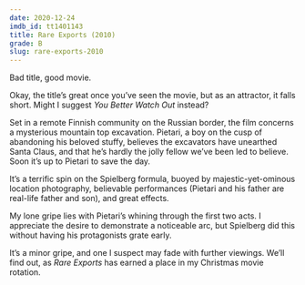 ```yaml
---
date: 2020-12-24
imdb_id: tt1401143
title: Rare Exports (2010)
grade: B
slug: rare-exports-2010
---
```


Bad title, good movie.

Okay, the title’s great once you’ve seen the movie, but as an attractor, it falls short. Might I suggest _You Better Watch Out_ instead?

<!-- end -->

Set in a remote Finnish community on the Russian border, the film concerns a mysterious mountain top excavation. Pietari, a boy on the cusp of abandoning his beloved stuffy, believes the excavators have unearthed Santa Claus, and that he’s hardly the jolly fellow we’ve been led to believe. Soon it’s up to Pietari to save the day.

It’s a terrific spin on the Spielberg formula, buoyed by majestic-yet-ominous location photography, believable performances (Pietari and his father are real-life father and son), and great effects.

My lone gripe lies with Pietari’s whining through the first two acts. I appreciate the desire to demonstrate a noticeable arc, but Spielberg did this without having his protagonists grate early.

It’s a minor gripe, and one I suspect may fade with further viewings. We’ll find out, as _Rare Exports_ has earned a place in my Christmas movie rotation.